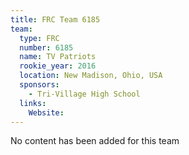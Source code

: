 ```yaml
---
title: FRC Team 6185
team:
  type: FRC
  number: 6185
  name: TV Patriots
  rookie_year: 2016
  location: New Madison, Ohio, USA
  sponsors:
    - Tri-Village High School
  links:
    Website: 
---
```

No content has been added for this team